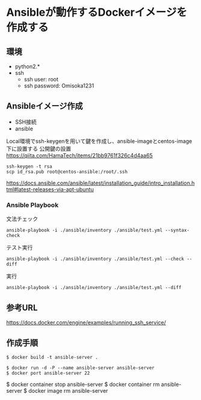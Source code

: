 # Ansibleが動作するDockerイメージを作成する
## 環境
- python2.*
- ssh
    - ssh user: root
    - ssh password: Omisoka1231


## Ansibleイメージ作成
- SSH接続
- ansible


Local環境でssh-keygenを用いて鍵を作成し、ansible-imageとcentos-image下に設置する
公開鍵の設置
https://qiita.com/HamaTech/items/21bb9761f326c4d4aa65

```
ssh-keygen -t rsa
scp id_rsa.pub root@centos-ansible:/root/.ssh
```




https://docs.ansible.com/ansible/latest/installation_guide/intro_installation.html#latest-releases-via-apt-ubuntu


### Ansible Playbook
文法チェック
```
ansible-playbook -i ./ansible/inventory ./ansible/test.yml --syntax-check
```

テスト実行
```
ansible-playbook -i ./ansible/inventory ./ansible/test.yml --check --diff
```

実行
```
ansible-playbook -i ./ansible/inventory ./ansible/test.yml --diff
```



## 参考URL
https://docs.docker.com/engine/examples/running_ssh_service/


## 作成手順
```
$ docker build -t ansible-server .
```

```
$ docker run -d -P --name ansible-server ansible-server
$ docker port ansible-server 22
```


$ docker container stop ansible-server
$ docker container rm ansible-server
$ docker image rm ansible-server